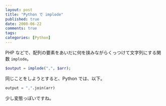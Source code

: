 ```yaml
---
layout: post
title: "Python で implode"
published: true
date: 2008-06-22
comments: true
tags:
categories: [Python]
---
```


PHP などで、配列の要素をあいだに何を挟みながらくっつけて文字列にする関数 `implode`。

```php
$output = implode(",", $arr);
```

同じことをしようとすると、Python では、以下。

```py
output = ",".join(arr)
```

少し変態っぽいですね。
